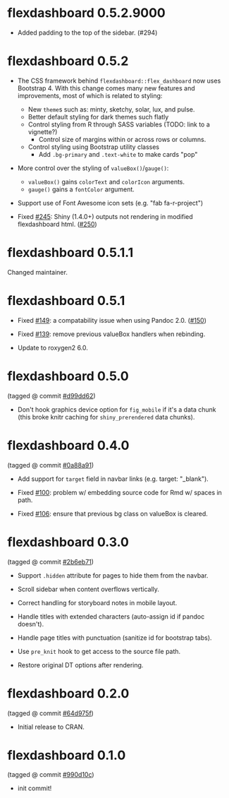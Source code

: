 flexdashboard 0.5.2.9000
===========

* Added padding to the top of the sidebar. (#294)


flexdashboard 0.5.2
===========

* The CSS framework behind `flexdashboard::flex_dashboard` now uses Bootstrap 4. With this change comes many new features and improvements, most of which is related to styling:
  * New `theme`s such as: minty, sketchy, solar, lux, and pulse.
  * Better default styling for dark themes such flatly
  * Control styling from R through SASS variables (TODO: link to a vignette?)
    * Control size of margins within or across rows or columns.
  * Control styling using Bootstrap utility classes
    * Add `.bg-primary` and `.text-white` to make cards "pop"
* More control over the styling of `valueBox()`/`gauge()`:
  * `valueBox()` gains `colorText` and `colorIcon` arguments.
  * `gauge()` gains a `fontColor` argument.
  
* Support use of Font Awesome icon sets (e.g. "fab fa-r-project")

* Fixed [#245](https://github.com/rstudio/flexdashboard/issues/245): Shiny (1.4.0+) outputs not rendering in modified flexdashboard html. ([#250](https://github.com/rstudio/flexdashboard/pull/250))

flexdashboard 0.5.1.1
===========

Changed maintainer.

flexdashboard 0.5.1
===========

* Fixed [#149](https://github.com/rstudio/flexdashboard/issues/149): a compatability issue when using Pandoc 2.0. ([#150](https://github.com/rstudio/flexdashboard/pull/150))

* Fixed [#139](https://github.com/rstudio/flexdashboard/issues/139): remove previous valueBox handlers when rebinding.

* Update to roxygen2 6.0.

flexdashboard 0.5.0
===========

(tagged @ commit [#d99dd62](https://github.com/rstudio/flexdashboard/commit/d99dd62d49375d414336386e11da8d1807c01fae))

* Don't hook graphics device option for `fig_mobile` if it's a data chunk (this broke knitr caching for `shiny_prerendered` data chunks).


flexdashboard 0.4.0
===========
(tagged @ commit [#0a88a91](https://github.com/rstudio/flexdashboard/commit/0a88a91654a1a18b30b23b60097f6fb16ad2c317))

* Add support for `target` field in navbar links (e.g. target: "_blank").

* Fixed [#100](https://github.com/rstudio/flexdashboard/issues/100): problem w/ embedding source code for Rmd w/ spaces in path.

* Fixed [#106](https://github.com/rstudio/flexdashboard/issues/106): ensure that previous bg class on valueBox is cleared.


flexdashboard 0.3.0
===========
(tagged @ commit [#2b6eb71](https://github.com/rstudio/flexdashboard/commit/2b6eb71b1f75078ea36b33d5aa3c9f8d4ace639b))

* Support `.hidden` attribute for pages to hide them from the navbar.

* Scroll sidebar when content overflows vertically.

* Correct handling for storyboard notes in mobile layout.

* Handle titles with extended characters (auto-assign id if pandoc doesn't).

* Handle page titles with punctuation (sanitize id for bootstrap tabs).

* Use `pre_knit` hook to get access to the source file path.

* Restore original DT options after rendering.


flexdashboard 0.2.0
===========
(tagged @ commit [#64d975f](https://github.com/rstudio/flexdashboard/commit/64d975f962dd3eca8ab2067f55a35ec05d72d4ac))

* Initial release to CRAN.


flexdashboard 0.1.0
===========
(tagged @ commit [#990d10c](https://github.com/rstudio/flexdashboard/commit/990d10c2b3c4a8fa2029a7723f7e1a4ce86d3717))

* init commit!
